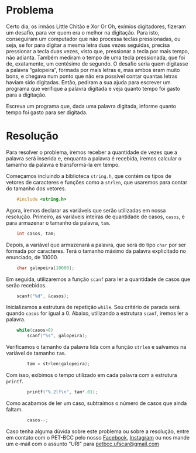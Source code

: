 # Problema

Certo dia, os irmãos Little Chitão e Xor Or Oh, exímios digitadores, fizeram um desafio, para ver quem era o melhor na digitação. Para isto, conseguiram um computador que não processa teclas pressionadas, ou seja, se for para digitar a mesma letra duas vezes seguidas, precisa pressionar a tecla duas vezes, visto que, pressionar a tecla por mais tempo, não adianta. Também mediram o tempo de uma tecla pressionada, que foi de, exatamente, um centésimo de segundo. O desafio seria quem digitasse a palavra “galopeira”, formada por mais letras e, mas ambos eram muito bons, e chegava num ponto que não era possível contar quantas letras haviam sido digitadas. Então, pediram a sua ajuda para escrever um programa que verifique a palavra digitada e veja quanto tempo foi gasto para a digitação.

Escreva um programa que, dada uma palavra digitada, informe quanto tempo foi gasto para ser digitada.

# Resolução

Para resolver o problema, iremos receber a quantidade de vezes que a palavra será inserida e, enquanto a palavra é recebida, iremos calcular o tamanho da palavra e transformá-la em tempo.

Começamos incluindo a biblioteca `string.h`, que contém os tipos de vetores de caracteres e funções como a `strlen`, que usaremos para contar do tamanho dos vetores.
```c
	#include <string.h>
```

Agora, iremos declarar as variáveis que serão utilizadas em nossa resolução. 
Primeiro, as variáveis inteiras de quantidade de casos, `casos`, e para armazenar o tamanho da palavra, `tam`.
```c
    int casos, tam;
```

Depois, a variável que armazenará a palavra, que será do tipo `char` por ser formada por caracteres. Terá o tamanho máximo da palavra explicitado no enunciado, de 10000.
```c
    char galopeira[10000];
```

Em seguida, utilizaremos a função `scanf` para ler a quantidade de casos que serão recebidos.
```c
    scanf("%d", &casos);
```

Inicializamos a estrutura de repetição `while`. Seu critério de parada será quando `casos` for igual a 0. 
Abaixo, utilizando a estrutura `scanf`, iremos ler a palavra.
```c
    while(casos>0)
        scanf("%s", galopeira);
```

Verificamos o tamanho da palavra lida com a função `strlen` e salvamos na variável de tamanho `tam`.
```c
        tam = strlen(galopeira);
```

Com isso, exibimos o tempo utilizado em cada palavra com a estrutura `printf`.
```c
        printf("%.2lf\n", tam*.01);
```

Como acabamos de ler um caso, subtraímos o número de casos que ainda faltam.
```c
        casos--;
```

Caso tenha alguma dúvida sobre este problema ou sobre a resolução, entre em contato com o PET-BCC pelo nosso
[Facebook](https://www.facebook.com/petbcc/),
[Instagram](https://www.instagram.com/petbcc.ufscar/)
ou nos mande um e-mail com o assunto "URI" para  petbcc.ufscar@gmail.com